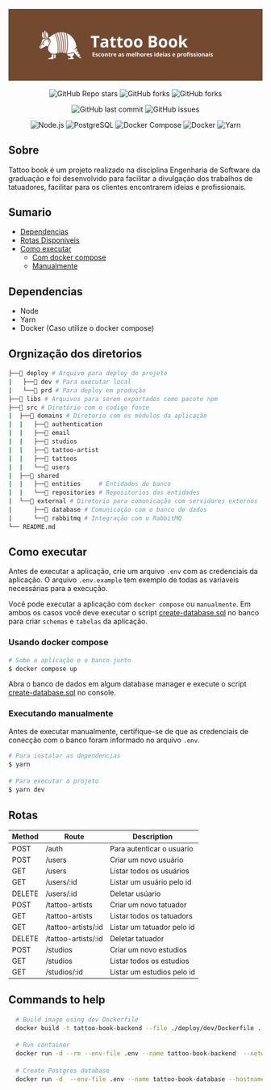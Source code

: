 ![logo](./static/images/tattoo-book.png)

<div align="center">

![GitHub Repo stars](https://img.shields.io/github/stars/tattoo-book/tattoo-book-backend?style=social)
![GitHub forks](https://img.shields.io/github/forks/tattoo-book/tattoo-book-backend?style=social)
![GitHub forks](https://img.shields.io/github/commit-activity/w/tattoo-book/tattoo-book-backend?style=social)

![GitHub last commit](https://img.shields.io/github/last-commit/tattoo-book/tattoo-book-backend?style=for-the-badge)
![GitHub issues](https://img.shields.io/github/issues/tattoo-book/tattoo-book-backend?style=for-the-badge)

![Node.js](https://img.shields.io/badge/Node.js-22.14.0-339933?style=for-the-badge&logo=nodedotjs&logoColor=white)
![PostgreSQL](https://img.shields.io/badge/PostgreSQL-16.5-blue?style=for-the-badge)
![Docker Compose](https://img.shields.io/badge/Docker%20Compose-2.20.3-2496ED?style=for-the-badge)
![Docker](https://img.shields.io/badge/Docker-28.0.1-2496ED?style=for-the-badge)
![Yarn](https://img.shields.io/badge/Yarn-1.22.22-2C8EBB?style=for-the-badge&logo=yarn&logoColor=white)

</div>

## Sobre

Tattoo book é um projeto realizado na disciplina Engenharia de Software da graduação e foi desenvolvido para facilitar a divulgação dos trabalhos de tatuadores, facilitar para os clientes encontrarem ideias e profissionais.

## Sumario

- [Dependencias](#dependencias)
- [Rotas Disponiveis](#rotas)
- [Como executar](#como-executar)
  - [Com docker compose](#usando-docker-compose)
  - [Manualmente](#executando-manualmente)

## Dependencias

- Node
- Yarn
- Docker (Caso utilize o docker compose)

## Orgnização dos diretorios

```bash
├──📂 deploy # Arquivo para deploy do projeto
|   ├──📂 dev # Para executar local
|   └──📂 prd # Para deploy em produção
├──📂 libs # Arquivos para serem exportados como pacote npm
├──📂 src # Diretório com o codigo fonte
|  ├──📂 domains # Diretorio com os módulos da aplicação
|  |   ├──📂 authentication
|  |   ├──📂 email
|  |   ├──📂 studios
|  |   ├──📂 tattoo-artist
|  |   ├──📂 tattoos
|  |   └──📂 users
|  ├──📂 shared
|  |   ├──📂 entities     # Entidades do banco
|  |   └──📂 repositories # Repositorios das entidades
|  └──📂 external # Diretorio para comunicação com servidores externos
|      ├──📂 database # Comunicação com o banco de dados
|      └──📂 rabbitmq # Integração com o RabbitMQ
└── README.md
```

## Como executar

Antes de executar a aplicação, crie um arquivo `.env` com as credenciais da aplicação. O arquivo `.env.example` tem exemplo de todas as variaveis necessárias para a execução.

Você pode executar a aplicação com `docker compose` ou `manualmente`. Em ambos os casos você deve executar o script [create-database.sql](./create-database.sql) no banco para criar `schemas` e `tabelas` da aplicação.

### Usando docker compose

```bash
# Sobe a aplicação e o banco junto
$ docker compose up
```

Abra o banco de dados em algum database manager e execute o script [create-database.sql](./create-database.sql) no console.

### Executando manualmente

Antes de executar manualmente, certifique-se de que as credenciais de conecção com o banco foram informado no arquivo `.env`.

```bash
# Para instalar as dependencias
$ yarn

# Para executar o projeto
$ yarn dev
```

## Rotas

| Method | Route               | Description                |
| ------ | ------------------- | -------------------------- |
| POST   | /auth               | Para autenticar o usuario  |
| POST   | /users              | Criar um novo usuário      |
| GET    | /users              | Listar todos os usuários   |
| GET    | /users/:id          | Listar um usuário pelo id  |
| DELETE | /users/:id          | Deletar usúario            |
| POST   | /tattoo-artists     | Criar um novo tatuador     |
| GET    | /tattoo-artists     | Listar todos os tatuadors  |
| GET    | /tattoo-artists/:id | Listar um tatuador pelo id |
| DELETE | /tattoo-artists/:id | Deletar tatuador           |
| POST   | /studios            | Criar um novo estudios     |
| GET    | /studios            | Listar todos os estudios   |
| GET    | /studios/:id        | Listar um estudios pelo id |

## Commands to help

```bash
  # Build image using dev Dockerfile
  docker build -t tattoo-book-backend --file ./deploy/dev/Dockerfile .

  # Run container
  docker run -d --rm --env-file .env --name tattoo-book-backend  --network host tattoo-book-backend

  # Create Postgres database
  docker run -d  --env-file .env --name tattoo-book-database --hostname tattoo-book-database -p 5432:5432 postgres
```
